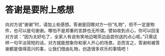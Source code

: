 # 答谢是要附上感想

向对方说“谢谢”时，请加上些感想。答谢是回赠对方一份“礼物”，但不一定是物件，也可以是句谢谢。哪怕不是郑重的言辞也无所谓。譬如收到点心，你可以回复对方说：“因为太好吃了，全家人有说有笑地边喝茶边品尝你送的点心呢。”只需这样一句平淡简短的话，对方就能想象你和家人开心的场景。总而言之，答谢和被答谢都是值得高兴的事，让我们借由礼物，创造很多欢乐的事情吧！
